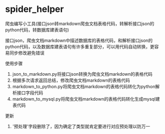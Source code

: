 # spider_helper
爬虫编写小工具(接口json转markdown爬虫文档表格代码，转解析接口json的python代码，转数据库建表语句)

接口json，爬虫文档markdown中描述数据库的表格代码，和解析接口json的python代码，以及数据库建表语句有许多重复部分，可以用代码自动转换，更容易同步修改避免错误

使用步骤
1. json_to_markdown.py将接口json转换为爬虫文档markdown的表格代码
2. 根据多次请求返回总结，修改爬虫文档markdown的表格代码
3. markdown_to_python.py将爬虫文档markdown的表格代码转化为python解析接口字段代码
4. markdown_to_mysql.py将爬虫文档markdown的表格代码转化生成mysql建表代码

更新
1. '预处理'字段删除了，因为确定了类型就肯定要进行对应预处理以防万一
